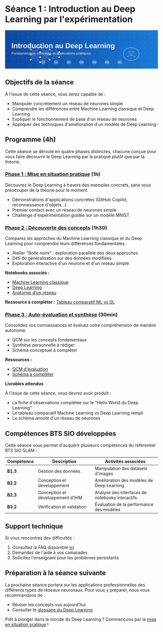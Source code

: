 # Séance 1 : Introduction au Deep Learning par l'expérimentation

![Introduction au Deep Learning](../images/banner-intro-dl.svg)

## Objectifs de la séance

À l'issue de cette séance, vous serez capable de :

- Manipuler concrètement un réseau de neurones simple
- Comprendre les différences entre Machine Learning classique et Deep Learning
- Expliquer le fonctionnement de base d'un réseau de neurones
- Appliquer des techniques d'amélioration d'un modèle de Deep Learning

## Programme (4h)

Cette séance se déroule en quatre phases distinctes, chacune conçue pour vous faire découvrir le Deep Learning par la pratique plutôt que par la théorie.

### [Phase 1 : Mise en situation pratique](partie1-mise-en-situation/partie1-mise-en-situation.md) (1h)

Découvrez le Deep Learning à travers des exemples concrets, sans vous préoccuper de la théorie pour le moment.

- Démonstrations d'applications concrètes (GitHub Copilot, reconnaissance d'objets...)
- Premier contact avec un réseau de neurones simple
- Challenge d'expérimentation guidée sur un modèle MNIST


### [Phase 2 : Découverte des concepts](partie2-decouverte-concepts.md) (1h30)

Comparez les approches du Machine Learning classique et du Deep Learning pour comprendre leurs différences fondamentales.

- Atelier "Boîte noire" : exploration parallèle des deux approches
- Défi de généralisation sur des données modifiées
- Exploration interactive d'un neurone et d'un réseau simple

**Notebooks associés :**
- [Machine Learning classique](notebooks/machine-learning-classique.ipynb)
- [Deep Learning](notebooks/deep-learning.ipynb)
- [Anatomie d'un réseau](notebooks/anatomie-reseau.ipynb)

**Ressource à compléter :** [Tableau comparatif ML vs DL](ressources/comparaison-ml-dl.md)

### [Phase 3 : Auto-évaluation et synthèse](partie3-debrief.md) (30min)

Consolidez vos connaissances et évaluez votre compréhension de manière autonome.

- QCM sur les concepts fondamentaux
- Synthèse personnelle à rédiger
- Schéma conceptuel à compléter

**Ressources :**
- [QCM d'évaluation](ressources/qcm-evaluation.md)
- [Schéma à compléter](ressources/schema-a-completer.md)


**Livrables attendus**

À l'issue de cette séance, vous devrez avoir produit :

- La fiche d'observations complétée sur le "Hello World du Deep Learning"
- Le tableau comparatif Machine Learning vs Deep Learning rempli
- Le schéma annoté d'un réseau de neurones



## Compétences BTS SIO développées

Cette séance vous permet d'acquérir plusieurs compétences du référentiel BTS SIO SLAM :

| Compétence | Description | Activités associées |
|------------|-------------|---------------------|
| **B1.3** | Gestion des données | Manipulation des datasets d'images |
| **B2.2** | Conception et développement | Amélioration des modèles de Deep Learning |
| **B2.3** | Conception et développement d'IHM | Analyse des interfaces de notebooks interactifs |
| **B3.2** | Vérification et validation | Évaluation de la performance des modèles |



## Support technique

Si vous rencontrez des difficultés :

1. Consultez la FAQ disponible [ici](https://colab.research.google.com/notebooks/basic_features_overview.ipynb)
2. Demandez de l'aide à vos camarades
3. Sollicitez l'enseignant pour les problèmes persistants

## Préparation à la séance suivante

La prochaine séance portera sur les applications professionnelles des différents types de réseaux neuronaux. Pour vous y préparer, nous vous recommandons de :

- Réviser les concepts vus aujourd'hui
- Consulter le [glossaire du Deep Learning](../ressources/glossaire-dl.md)

Prêt à plonger dans le monde du Deep Learning ? Commençons par la [mise en situation pratique](partie1-mise-en-situation/partie1-mise-en-situation.md) !